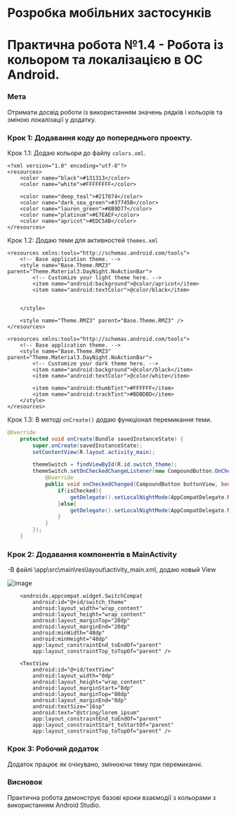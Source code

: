 # Розробка мобільних застосунків

# Практична робота №1.4 - Робота із кольором та локалізацією в ОС Android.

### Мета
Отримати досвід роботи із використанням значень рядків і кольорів та зміною локалізації у додатку.

### Крок 1: Додавання коду до попереднього проекту.
Крок 1.1: Додаю кольори до файлу ```colors.xml```.
```
<?xml version="1.0" encoding="utf-8"?>
<resources>
    <color name="black">#131313</color>
    <color name="white">#FFFFFFFF</color>

    <color name="deep_teal">#217074</color>
    <color name="dark_sea_green">#37745B</color>
    <color name="lauren_green">#8B9D77</color>
    <color name="platinum">#E7EAEF</color>
    <color name="apricot">#EDC5AB</color>
</resources>
```
Крок 1.2: Додаю теми для активностей ```themes.xml```
```
<resources xmlns:tools="http://schemas.android.com/tools">
    <!-- Base application theme. -->
    <style name="Base.Theme.RMZ3" parent="Theme.Material3.DayNight.NoActionBar">
        <!-- Customize your light theme here. -->
        <item name="android:background">@color/apricot</item>
        <item name="android:textColor">@color/black</item>


    </style>

    <style name="Theme.RMZ3" parent="Base.Theme.RMZ3" />
</resources>

<resources xmlns:tools="http://schemas.android.com/tools">
    <!-- Base application theme. -->
    <style name="Base.Theme.RMZ3" parent="Theme.Material3.DayNight.NoActionBar">
        <!-- Customize your dark theme here. -->
        <item name="android:background">@color/black</item>
        <item name="android:textColor">@color/white</item>

        <item name="android:thumbTint">#FFFFFF</item>
        <item name="android:trackTint">#BDBDBD</item>
    </style>
</resources>
```
Крок 1.3: В методі ```onCreate()``` додаю функціонал перемикання теми.
```java
@Override
    protected void onCreate(Bundle savedInstanceState) {
        super.onCreate(savedInstanceState);
        setContentView(R.layout.activity_main);

        themeSwitch = findViewById(R.id.switch_theme);
        themeSwitch.setOnCheckedChangeListener(new CompoundButton.OnCheckedChangeListener() {
            @Override
            public void onCheckedChanged(CompoundButton buttonView, boolean isChecked) {
                if(isChecked){
                    getDelegate().setLocalNightMode(AppCompatDelegate.MODE_NIGHT_YES);
                }else{
                    getDelegate().setLocalNightMode(AppCompatDelegate.MODE_NIGHT_NO);
                }
            }
        });
    }
```

### Крок 2: Додавання компонентів в MainActivity
-В файлі \app\src\main\res\layout\activity_main.xml, додаю новый View

![image](https://github.com/SSovyshka/RMZ_3/assets/91850335/dc40f129-4417-4b4e-a216-b5ab329b23d2)

```
    <androidx.appcompat.widget.SwitchCompat
        android:id="@+id/switch_theme"
        android:layout_width="wrap_content"
        android:layout_height="wrap_content"
        android:layout_marginTop="20dp"
        android:layout_marginEnd="20dp"
        android:minWidth="48dp"
        android:minHeight="48dp"
        app:layout_constraintEnd_toEndOf="parent"
        app:layout_constraintTop_toTopOf="parent" />

    <TextView
        android:id="@+id/textView"
        android:layout_width="0dp"
        android:layout_height="wrap_content"
        android:layout_marginStart="8dp"
        android:layout_marginTop="80dp"
        android:layout_marginEnd="8dp"
        android:textSize="16sp"
        android:text="@string/lorem_ipsum"
        app:layout_constraintEnd_toEndOf="parent"
        app:layout_constraintStart_toStartOf="parent"
        app:layout_constraintTop_toTopOf="parent" />
```


### Крок 3: Робочий додаток
Додаток працює як очікувано, змінюючи тему при перемиканні.



### Висновок
Практична робота демонструє базові кроки взаємодії з кольорами з використанням Android Studio.
